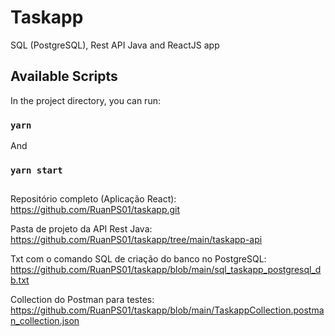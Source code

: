 # Taskapp
SQL (PostgreSQL), Rest API Java and ReactJS app

## Available Scripts

In the project directory, you can run:
### `yarn`
And
### `yarn start`

##
Repositório completo (Aplicação React):
https://github.com/RuanPS01/taskapp.git

Pasta de projeto da API Rest Java:
https://github.com/RuanPS01/taskapp/tree/main/taskapp-api

Txt com o comando SQL de criação do banco no PostgreSQL:
https://github.com/RuanPS01/taskapp/blob/main/sql_taskapp_postgresql_db.txt

Collection do Postman para testes: https://github.com/RuanPS01/taskapp/blob/main/TaskappCollection.postman_collection.json
